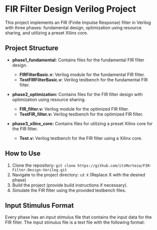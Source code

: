 # FIR Filter Design Verilog Project

This project implements an FIR (Finite Impulse Response) filter in Verilog with three phases: fundamental design, optimization using resource sharing, and utilizing a preset Xilinx core.

## Project Structure

- **phase1_fundamental:** Contains files for the fundamental FIR filter design.
  - **FIRFilterBasic.v:** Verilog module for the fundamental FIR filter.
  - **TestFIRFilterBasic.v:** Verilog testbench for the fundamental FIR filter.

- **phase2_optimization:** Contains files for the FIR filter design with optimization using resource sharing.
  - **FIR_filter.v:** Verilog module for the optimized FIR filter.
  - **TestFIR_filter.v:** Verilog testbench for the optimized FIR filter.

- **phase3_xilinx_core:** Contains files for utilizing a preset Xilinx core for the FIR filter.
  - **Test.v:** Verilog testbench for the FIR filter using a Xilinx core.
 
## How to Use

1. Clone the repository: `git clone https://github.com/itsMorteza/FIR-Filter-Design-Verilog.git`
2. Navigate to the project directory: `cd X` (Replace X with the desired phase)
3. Build the project (provide build instructions if necessary).
4. Simulate the FIR filter using the provided testbench files.

## Input Stimulus Format

Every phase has an input stimulus file that contains the input data for the FIR filter. The input stimulus file is a text file with the following format:



